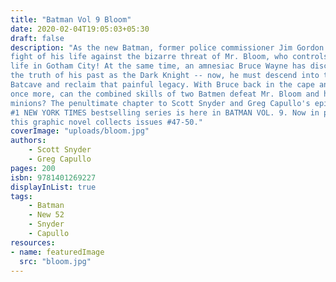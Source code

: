 ```yaml
---
title: "Batman Vol 9 Bloom"
date: 2020-02-04T19:05:03+05:30
draft: false
description: "As the new Batman, former police commissioner Jim Gordon is in for the
fight of his life against the bizarre threat of Mr. Bloom, who controls plant
life in Gotham City! At the same time, an amnesiac Bruce Wayne has discovered
the truth of his past as the Dark Knight -- now, he must descend into the
Batcave and reclaim that painful legacy. With Bruce back in the cape and cowl
once more, can the combined skills of two Batmen defeat Mr. Bloom and his
minions? The penultimate chapter to Scott Snyder and Greg Capullo's epic
#1 NEW YORK TIMES bestselling series is here in BATMAN VOL. 9. Now in paperback,
this graphic novel collects issues #47-50."
coverImage: "uploads/bloom.jpg"
authors:
    - Scott Snyder
    - Greg Capullo
pages: 200
isbn: 9781401269227
displayInList: true
tags:
    - Batman
    - New 52
    - Snyder
    - Capullo
resources:
- name: featuredImage
  src: "bloom.jpg"
---
```


